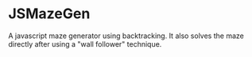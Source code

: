 # JSMazeGen
A javascript maze generator using backtracking.  It also solves the maze directly after using a "wall follower" technique.
